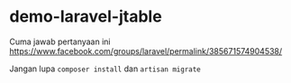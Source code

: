 demo-laravel-jtable
===================

Cuma jawab pertanyaan ini https://www.facebook.com/groups/laravel/permalink/385671574904538/

Jangan lupa `composer install` dan `artisan migrate`

